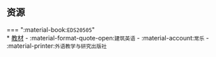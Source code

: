 ## 资源  
=== ":material-book:`EDS20505`"  
    * [教材](http://api.cqu-openlib.cn/file?key=izjyO29ikmpc) - :material-format-quote-open:`建筑英语` - :material-account:`常乐` - :material-printer:`外语教学与研究出版社`  